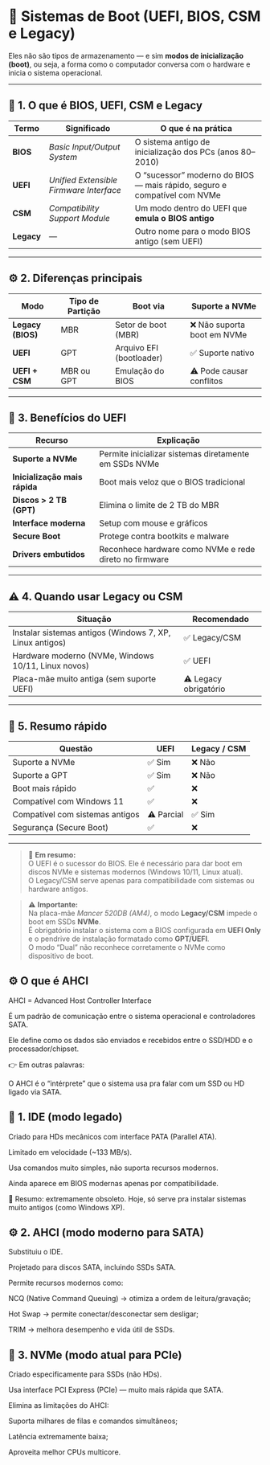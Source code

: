 # 🧩 Sistemas de Boot (UEFI, BIOS, CSM e Legacy)

Eles não são tipos de armazenamento — e sim **modos de inicialização (boot)**, ou seja, a forma como o computador conversa com o hardware e inicia o sistema operacional.

---

## 🧠 1. O que é BIOS, UEFI, CSM e Legacy

| Termo | Significado | O que é na prática |
|--------|--------------|--------------------|
| **BIOS** | *Basic Input/Output System* | O sistema antigo de inicialização dos PCs (anos 80–2010) |
| **UEFI** | *Unified Extensible Firmware Interface* | O “sucessor” moderno do BIOS — mais rápido, seguro e compatível com NVMe |
| **CSM** | *Compatibility Support Module* | Um modo dentro do UEFI que **emula o BIOS antigo** |
| **Legacy** | — | Outro nome para o modo BIOS antigo (sem UEFI) |

---

## ⚙️ 2. Diferenças principais

| Modo | Tipo de Partição | Boot via | Suporte a NVMe |
|------|------------------|-----------|----------------|
| **Legacy (BIOS)** | MBR | Setor de boot (MBR) | ❌ Não suporta boot em NVMe |
| **UEFI** | GPT | Arquivo EFI (bootloader) | ✅ Suporte nativo |
| **UEFI + CSM** | MBR ou GPT | Emulação do BIOS | ⚠️ Pode causar conflitos |

---

## 🚀 3. Benefícios do UEFI

| Recurso | Explicação |
|----------|------------|
| **Suporte a NVMe** | Permite inicializar sistemas diretamente em SSDs NVMe |
| **Inicialização mais rápida** | Boot mais veloz que o BIOS tradicional |
| **Discos > 2 TB (GPT)** | Elimina o limite de 2 TB do MBR |
| **Interface moderna** | Setup com mouse e gráficos |
| **Secure Boot** | Protege contra bootkits e malware |
| **Drivers embutidos** | Reconhece hardware como NVMe e rede direto no firmware |

---

## ⚠️ 4. Quando usar Legacy ou CSM

| Situação | Recomendado |
|-----------|--------------|
| Instalar sistemas antigos (Windows 7, XP, Linux antigos) | ✅ Legacy/CSM |
| Hardware moderno (NVMe, Windows 10/11, Linux novos) | ✅ UEFI |
| Placa-mãe muito antiga (sem suporte UEFI) | ⚠️ Legacy obrigatório |

---

## 🧩 5. Resumo rápido

| Questão | UEFI | Legacy / CSM |
|----------|------|---------------|
| Suporte a NVMe | ✅ Sim | ❌ Não |
| Suporte a GPT | ✅ Sim | ❌ Não |
| Boot mais rápido | ✅ | ❌ |
| Compatível com Windows 11 | ✅ | ❌ |
| Compatível com sistemas antigos | ⚠️ Parcial | ✅ Sim |
| Segurança (Secure Boot) | ✅ | ❌ |

---

> 💬 **Em resumo:**  
> O UEFI é o sucessor do BIOS. Ele é necessário para dar boot em discos NVMe e sistemas modernos (Windows 10/11, Linux atual).  
> O Legacy/CSM serve apenas para compatibilidade com sistemas ou hardware antigos.


> ⚠️ **Importante:**  
> Na placa-mãe *Mancer 520DB (AM4)*, o modo **Legacy/CSM** impede o boot em SSDs **NVMe**.  
> É obrigatório instalar o sistema com a BIOS configurada em **UEFI Only** e o pendrive de instalação formatado como **GPT/UEFI**.  
> O modo “Dual” não reconhece corretamente o NVMe como dispositivo de boot.


## ⚙️ O que é AHCI

AHCI = Advanced Host Controller Interface

É um padrão de comunicação entre o sistema operacional e controladores SATA.

Ele define como os dados são enviados e recebidos entre o SSD/HDD e o processador/chipset.

👉 Em outras palavras:

O AHCI é o “intérprete” que o sistema usa pra falar com um SSD ou HD ligado via SATA.

## 🧩 1. IDE (modo legado)

Criado para HDs mecânicos com interface PATA (Parallel ATA).

Limitado em velocidade (~133 MB/s).

Usa comandos muito simples, não suporta recursos modernos.

Ainda aparece em BIOS modernas apenas por compatibilidade.

💬 Resumo: extremamente obsoleto.
Hoje, só serve pra instalar sistemas muito antigos (como Windows XP).

## ⚙️ 2. AHCI (modo moderno para SATA)

Substituiu o IDE.

Projetado para discos SATA, incluindo SSDs SATA.

Permite recursos modernos como:

NCQ (Native Command Queuing) → otimiza a ordem de leitura/gravação;

Hot Swap → permite conectar/desconectar sem desligar;

TRIM → melhora desempenho e vida útil de SSDs.

## 🚀 3. NVMe (modo atual para PCIe)

Criado especificamente para SSDs (não HDs).

Usa interface PCI Express (PCIe) — muito mais rápida que SATA.

Elimina as limitações do AHCI:

Suporta milhares de filas e comandos simultâneos;

Latência extremamente baixa;

Aproveita melhor CPUs multicore.
